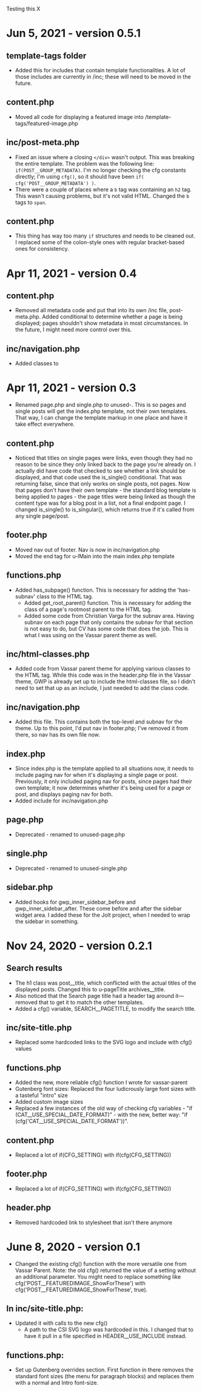 Testing this X

Jun 5, 2021 - version 0.5.1
===========================

## template-tags folder
* Added this for includes that contain template functionalities. A lot of those includes are currently in /inc; these will need to be moved in the future.

## content.php
* Moved all code for displaying a featured image into /template-tags/featured-image.php

## inc/post-meta.php
* Fixed an issue where a closing `</div>` wasn't output. This was breaking the entire template. The problem was the following line: `if(POST__GROUP_METADATA)`. I'm no longer checking the cfg constants directly; I'm using `cfg()`, so it should have been `if( cfg('POST__GROUP_METADATA') )`. 
* There were a couple of places where a `b` tag was containing an `h2` tag. This wasn't causing problems, but it's not valid HTML. Changed the `b` tags to `span`.

## content.php
* This thing has way too many `if` structures and needs to be cleaned out. I replaced some of the colon-style ones with regular bracket-based ones for consistency.


Apr 11, 2021 - version 0.4
==========================

## content.php
* Removed all metadata code and put that into its own /inc file, post-meta.php. Added conditional to determine whether a page is being displayed; pages shouldn't show metadata in most circumstances. In the future, I might need more control over this.

## inc/navigation.php
* Added classes to 



Apr 11, 2021 - version 0.3
==========================

* Renamed page.php and single.php to unused-. This is so pages and single posts will get the index.php template, not their own templates. That way, I can change the template markup in one place and have it take effect everywhere.

## content.php
* Noticed that titles on single pages were links, even though they had no reason to be since they only linked back to the page you're already on. I actually did have code that checked to see whether a link should be displayed, and that code used the is_single() conditional. That was returning false, since that only works on single posts, not pages. Now that pages don't have their own template - the standard blog template is being applied to pages - the page titles were being linked as though the content type was for a blog post in a list, not a final endpoint page. I changed is_single() to is_singular(), which returns true if it's called from any single page/post.

## footer.php
* Moved nav out of footer. Nav is now in inc/navigation.php
* Moved the end tag for u-lMain into the main index.php template

## functions.php
* Added has_subpage() function. This is necessary for adding the 'has-subnav' class to the HTML tag.
	* Added get_root_parent() function. This is necessary for adding the class of a page's rootmost parent to the HTML tag.
	* Added some code from Christian Varga for the subnav area. Having subnav on each page that only contains the subnav for that section is not easy to do, but CV has some code that does the job. This is what I was using on the Vassar parent theme as well.

## inc/html-classes.php
* Added code from Vassar parent theme for applying various classes to the HTML tag. While this code was in the header.php file in the Vassar theme, GWP is already set up to include the html-classes file, so I didn't need to set that up as an include, I just needed to add the class code.

## inc/navigation.php
* Added this file. This contains both the top-level and subnav for the theme. Up to this point, I'd put nav in footer.php; I've removed it from there, so nav has its own file now.

## index.php
* Since index.php is the template applied to all situations now, it needs to include paging nav for when it's displaying a single page or post. Previously, it only included paging nav for posts, since pages had their own template; it now determines whether it's being used for a page or post, and displays paging nav for both.
* Added include for inc/navigation.php

## page.php
* Deprecated - renamed to unused-page.php

## single.php
* Deprecated - renamed to unused-single.php

## sidebar.php
* Added hooks for gwp_inner_sidebar_before and gwp_inner_sidebar_after. These come before and after the sidebar widget area. I added these for the Jolt project, when I needed to wrap the sidebar in something.







Nov 24, 2020 - version 0.2.1
============================

## Search results
* The h1 class was post__title, which conflicted with the actual titles of the displayed posts. Changed this to u-pageTitle archives__title.
* Also noticed that the Search page title had a header tag around it—removed that to get it to match the other templates.
* Added a cfg() variable, SEARCH__PAGETITLE, to modify the search title.

## inc/site-title.php
* Replaced some hardcoded links to the SVG logo and include with cfg() values

## functions.php
* Added the new, more reliable cfg() function I wrote for vassar-parent
* Gutenberg font sizes: Replaced the four ludicrously large font sizes with a tasteful "intro" size
* Added custom image sizes
* Replaced a few instances of the old way of checking cfg variables - "if (CAT__USE_SPECIAL_DATE_FORMAT)" - with the new, better way: "if (cfg('CAT__USE_SPECIAL_DATE_FORMAT'))".

## content.php
* Replaced a lot of if(CFG_SETTING) with if(cfg(CFG_SETTING))

## footer.php
* Replaced a lot of if(CFG_SETTING) with if(cfg(CFG_SETTING))

## header.php
* Removed hardcoded link to stylesheet that isn't there anymore


June 8, 2020 - version 0.1
==========================

* Changed the existing cfg() function with the more versatile one from Vassar Parent. Note: the old cfg() returned the value of a setting without an additional parameter. You might need to replace something like cfg('POST__FEATUREDIMAGE_ShowForThese') with cfg('POST__FEATUREDIMAGE_ShowForThese', true).

## In inc/site-title.php:
* Updated it with calls to the new cfg()
	* A path to the CSI SVG logo was hardcoded in this. I changed that to have it pull in a file specified in HEADER__USE_INCLUDE instead.

## functions.php:
* Set up Gutenberg overrides section. First function in there removes the standard font sizes (the menu for paragraph blocks) and replaces them with a normal and Intro font-size.